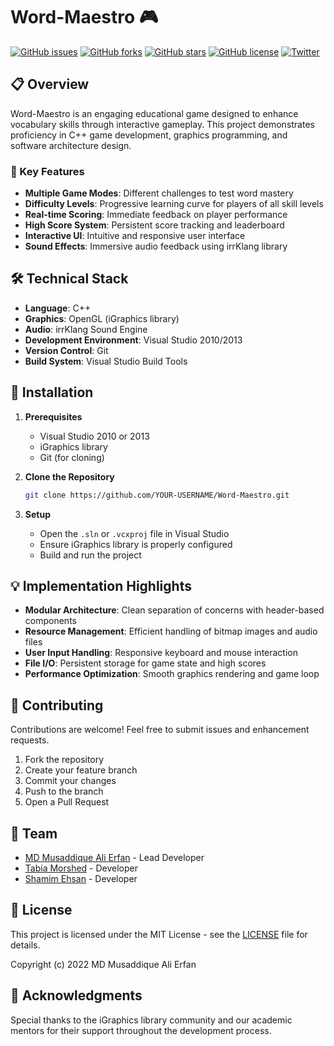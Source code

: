 # Word-Maestro 🎮

[![GitHub issues](https://img.shields.io/github/issues/MMALI3287/Word-Maestro)](https://github.com/MMALI3287/Word-Maestro/issues)
[![GitHub forks](https://img.shields.io/github/forks/MMALI3287/Word-Maestro)](https://github.com/MMALI3287/Word-Maestro/network)
[![GitHub stars](https://img.shields.io/github/stars/MMALI3287/Word-Maestro)](https://github.com/MMALI3287/Word-Maestro/stargazers)
[![GitHub license](https://img.shields.io/github/license/MMALI3287/Word-Maestro)](https://github.com/MMALI3287/Word-Maestro/blob/master/LICENSE)
[![Twitter](https://img.shields.io/twitter/url?style=social)](https://twitter.com/MusaddiqueMMALI/status/1524051753943322624)

## 📋 Overview

Word-Maestro is an engaging educational game designed to enhance vocabulary skills through interactive gameplay. This project demonstrates proficiency in C++ game development, graphics programming, and software architecture design.

### 🎯 Key Features

- **Multiple Game Modes**: Different challenges to test word mastery
- **Difficulty Levels**: Progressive learning curve for players of all skill levels
- **Real-time Scoring**: Immediate feedback on player performance
- **High Score System**: Persistent score tracking and leaderboard
- **Interactive UI**: Intuitive and responsive user interface
- **Sound Effects**: Immersive audio feedback using irrKlang library

## 🛠️ Technical Stack

- **Language**: C++
- **Graphics**: OpenGL (iGraphics library)
- **Audio**: irrKlang Sound Engine
- **Development Environment**: Visual Studio 2010/2013
- **Version Control**: Git
- **Build System**: Visual Studio Build Tools

## 🚀 Installation

1. **Prerequisites**

   - Visual Studio 2010 or 2013
   - iGraphics library
   - Git (for cloning)

2. **Clone the Repository**

   ```bash
   git clone https://github.com/YOUR-USERNAME/Word-Maestro.git
   ```

3. **Setup**
   - Open the `.sln` or `.vcxproj` file in Visual Studio
   - Ensure iGraphics library is properly configured
   - Build and run the project

## 💡 Implementation Highlights

- **Modular Architecture**: Clean separation of concerns with header-based components
- **Resource Management**: Efficient handling of bitmap images and audio files
- **User Input Handling**: Responsive keyboard and mouse interaction
- **File I/O**: Persistent storage for game state and high scores
- **Performance Optimization**: Smooth graphics rendering and game loop

## 🤝 Contributing

Contributions are welcome! Feel free to submit issues and enhancement requests.

1. Fork the repository
2. Create your feature branch
3. Commit your changes
4. Push to the branch
5. Open a Pull Request

## 👥 Team

- [MD Musaddique Ali Erfan](https://github.com/MMALI3287) - Lead Developer
- [Tabia Morshed](https://github.com/tprokriti) - Developer
- [Shamim Ehsan](https://github.com/ShamimEhsan) - Developer

## 📄 License

This project is licensed under the MIT License - see the [LICENSE](LICENSE) file for details.

Copyright (c) 2022 MD Musaddique Ali Erfan

## 🌟 Acknowledgments

Special thanks to the iGraphics library community and our academic mentors for their support throughout the development process.
